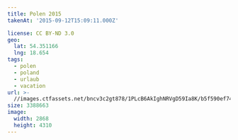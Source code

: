 ```yaml
---
title: Polen 2015
takenAt: '2015-09-12T15:09:11.000Z'

license: CC BY-ND 3.0
geo:
  lat: 54.351166
  lng: 18.654
tags:
  - polen
  - poland
  - urlaub
  - vacation
url: >-
  //images.ctfassets.net/bncv3c2gt878/1PLcB6AkIghNRVgD59Ia8K/b5f590ef743a1f37fba30f22277d6ce9/polen-2015_25328963853_o
size: 3388663
image:
  width: 2868
  height: 4310
---
```

